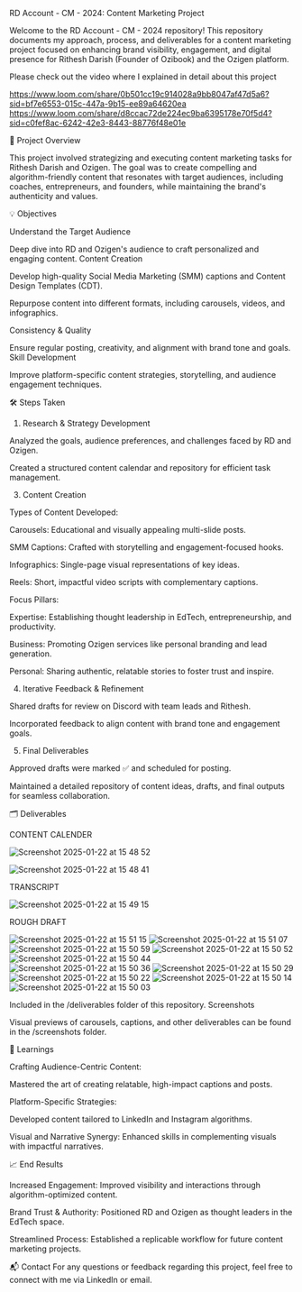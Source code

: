 RD Account - CM - 2024: Content Marketing Project

Welcome to the RD Account - CM - 2024 repository! This repository documents my approach, process, and deliverables for a content marketing project focused on enhancing brand visibility, engagement, and digital presence for Rithesh Darish (Founder of Ozibook) and the Ozigen platform.

Please check out the video where I explained in detail about this project 

https://www.loom.com/share/0b501cc19c914028a9bb8047af47d5a6?sid=bf7e6553-015c-447a-9b15-ee89a64620ea   
https://www.loom.com/share/d8ccac72de224ec9ba6395178e70f5d4?sid=c0fef8ac-6242-42e3-8443-88776f48e01e   

📖 Project Overview

This project involved strategizing and executing content marketing tasks for Rithesh Darish and Ozigen. The goal was to create compelling and algorithm-friendly content that resonates with target audiences, including coaches, entrepreneurs, and founders, while maintaining the brand's authenticity and values.

💡 Objectives

Understand the Target Audience

Deep dive into RD and Ozigen's audience to craft personalized and engaging content.
Content Creation

Develop high-quality Social Media Marketing (SMM) captions and Content Design Templates (CDT).

Repurpose content into different formats, including carousels, videos, and infographics.

Consistency & Quality

Ensure regular posting, creativity, and alignment with brand tone and goals.
Skill Development

Improve platform-specific content strategies, storytelling, and audience engagement techniques.

🛠️ Steps Taken

1. Research & Strategy Development

Analyzed the goals, audience preferences, and challenges faced by RD and Ozigen.

Created a structured content calendar and repository for efficient task management.

3. Content Creation

Types of Content Developed:

Carousels: Educational and visually appealing multi-slide posts.

SMM Captions: Crafted with storytelling and engagement-focused hooks.

Infographics: Single-page visual representations of key ideas.

Reels: Short, impactful video scripts with complementary captions.

Focus Pillars:

Expertise: Establishing thought leadership in EdTech, entrepreneurship, and productivity.

Business: Promoting Ozigen services like personal branding and lead generation.

Personal: Sharing authentic, relatable stories to foster trust and inspire.

4. Iterative Feedback & Refinement

Shared drafts for review on Discord with team leads and Rithesh.

Incorporated feedback to align content with brand tone and engagement goals.

5. Final Deliverables

Approved drafts were marked ✅ and scheduled for posting.

Maintained a detailed repository of content ideas, drafts, and final outputs for seamless collaboration.

🗂️ Deliverables

CONTENT CALENDER

![Screenshot 2025-01-22 at 15 48 52](https://github.com/user-attachments/assets/aff3cc59-d7ee-4e28-b315-17a573df5937)


![Screenshot 2025-01-22 at 15 48 41](https://github.com/user-attachments/assets/c6e8501e-de16-4efe-9192-d19d422985b6)



TRANSCRIPT 

![Screenshot 2025-01-22 at 15 49 15](https://github.com/user-attachments/assets/558a31a1-45c6-4dac-9f13-687f1990d325)

ROUGH DRAFT 

![Screenshot 2025-01-22 at 15 51 15](https://github.com/user-attachments/assets/b21a1985-13e0-4d24-8a92-392d9fec7a6e)
![Screenshot 2025-01-22 at 15 51 07](https://github.com/user-attachments/assets/76842bfd-4e07-43cc-bdb0-3a03681655e5)
![Screenshot 2025-01-22 at 15 50 59](https://github.com/user-attachments/assets/7349449b-e76f-4fd1-aa78-2fa92ef63916)
![Screenshot 2025-01-22 at 15 50 52](https://github.com/user-attachments/assets/be34be03-2423-4f55-b65f-bcae63bf9936)
![Screenshot 2025-01-22 at 15 50 44](https://github.com/user-attachments/assets/7fea3df7-d0e3-40a8-8793-0d3e0c226341)
![Screenshot 2025-01-22 at 15 50 36](https://github.com/user-attachments/assets/5feacdd1-37eb-4df3-b6ef-3e5d6775b561)
![Screenshot 2025-01-22 at 15 50 29](https://github.com/user-attachments/assets/16b47f5a-cfe4-4e86-8d98-e212b67aa8a9)
![Screenshot 2025-01-22 at 15 50 22](https://github.com/user-attachments/assets/68c97d37-792c-4275-9fc9-1de94f2cc5ed)
![Screenshot 2025-01-22 at 15 50 14](https://github.com/user-attachments/assets/fff4fe7d-d6e2-48f3-96d9-c6cd70271d2d)
![Screenshot 2025-01-22 at 15 50 03](https://github.com/user-attachments/assets/f444e942-07bd-4a5f-ad0c-95e711b80bb3)



Included in the /deliverables folder of this repository.
Screenshots

Visual previews of carousels, captions, and other deliverables can be found in the /screenshots folder.

🧠 Learnings

Crafting Audience-Centric Content:

Mastered the art of creating relatable, high-impact captions and posts.

Platform-Specific Strategies:

Developed content tailored to LinkedIn and Instagram algorithms.

Visual and Narrative Synergy:
Enhanced skills in complementing visuals with impactful narratives.

📈 End Results

Increased Engagement: Improved visibility and interactions through algorithm-optimized content.

Brand Trust & Authority: Positioned RD and Ozigen as thought leaders in the EdTech space.

Streamlined Process: Established a replicable workflow for future content marketing projects.


📬 Contact
For any questions or feedback regarding this project, feel free to connect with me via LinkedIn or email.

